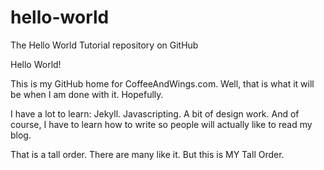 # hello-world
The Hello World Tutorial repository on GitHub

Hello World!

This is my GitHub home for CoffeeAndWings.com.  Well, that is what it will be when I am done with it. Hopefully.

I have a lot to learn: Jekyll. Javascripting. A bit of design work. And of course, I have to learn how to write so people will actually like to read my blog.  

That is a tall order. There are many like it. But this is MY Tall Order.
